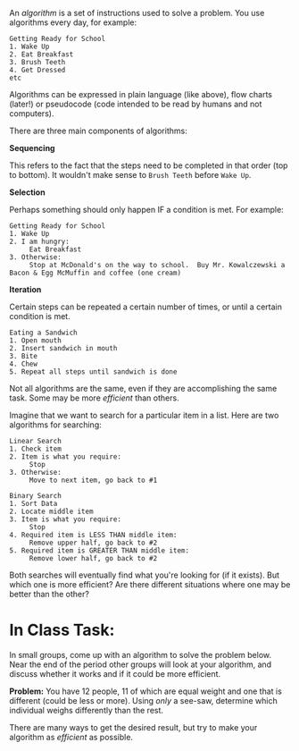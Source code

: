An _algorithm_ is a set of instructions used to solve a problem.  You use algorithms every day, for example:

```
Getting Ready for School
1. Wake Up
2. Eat Breakfast
3. Brush Teeth
4. Get Dressed
etc
```

Algorithms can be expressed in plain language (like above), flow charts (later!) or pseudocode (code intended to be read by humans and not computers).

There are three main components of algorithms:

**Sequencing**

This refers to the fact that the steps need to be completed in that order (top to bottom).  It wouldn't make sense to `Brush Teeth` before `Wake Up`.

**Selection**

Perhaps something should only happen IF a condition is met.  For example:

```
Getting Ready for School
1. Wake Up
2. I am hungry:
     Eat Breakfast
3. Otherwise:
     Stop at McDonald's on the way to school.  Buy Mr. Kowalczewski a Bacon & Egg McMuffin and coffee (one cream)
```

**Iteration**

Certain steps can be repeated a certain number of times, or until a certain condition is met.

```
Eating a Sandwich
1. Open mouth
2. Insert sandwich in mouth
3. Bite
4. Chew
5. Repeat all steps until sandwich is done
```

Not all algorithms are the same, even if they are accomplishing the same task.  Some may be more _efficient_ than others.  

Imagine that we want to search for a particular item in a list.  Here are two algorithms for searching:

```
Linear Search
1. Check item
2. Item is what you require:
     Stop
3. Otherwise:
     Move to next item, go back to #1
```

```
Binary Search
1. Sort Data
2. Locate middle item
3. Item is what you require:
     Stop
4. Required item is LESS THAN middle item:
     Remove upper half, go back to #2
5. Required item is GREATER THAN middle item:
     Remove lower half, go back to #2
```

Both searches will eventually find what you're looking for (if it exists).  But which one is more efficient? Are there different situations where one may be better than the other?

# In Class Task:

In small groups, come up with an algorithm to solve the problem below.  Near the end of the period other groups will look at your algorithm, and discuss whether it works and if it could be more efficient.

**Problem:** You have 12 people, 11 of which are equal weight and one that is different (could be less or more).  Using _only_ a see-saw, determine which individual weighs differently than the rest.

There are many ways to get the desired result, but try to make your algorithm as _efficient_ as possible.
